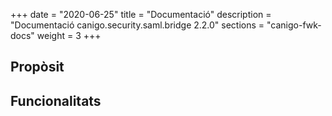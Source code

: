 +++
date        = "2020-06-25"
title       = "Documentació"
description = "Documentació canigo.security.saml.bridge 2.2.0"
sections    = "canigo-fwk-docs"
weight      = 3
+++

## Propòsit



## Funcionalitats

